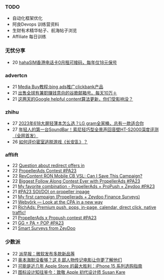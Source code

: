### TODO
-  自动化框架优化
-  阿良Devops 训练营资料
-  生财有术精华帖子、航海帖子浏览
-  Affiliate 每日训练

### 无忧分享
<!-- ruyo:START -->
-  20 [hahaSIM香港电话卡0月租可接码，每年仅18元保号](https://51.ruyo.net/18478.html)<!-- ruyo:END -->

### advertcn
<!-- advertcn:START -->
-  21 [Media Buy教程:bing ads推广clickbank产品](https://www.advertcn.com/forum.php?mod=viewthread&tid=112210)
-  21 [出售全球有兼职赚钱意向的谷歌邮箱号。每天10万＋](https://www.advertcn.com/forum.php?mod=viewthread&tid=112207)
-  21 [这两天的Google helpful content算法更新，你们受影响没？](https://www.advertcn.com/forum.php?mod=viewthread&tid=112201)<!-- advertcn:END -->

### zhihu
<!-- zhihu:START -->
-  27 [2023年618大屏轻薄本怎么选？LG gram全家桶，总有一款适合你](http://zhuanlan.zhihu.com/p/632641888?utm_campaign=rss&utm_medium=rss&utm_source=rss&utm_content=title)
-  27 [年轻人的第一台SoundBar！索尼轻巧型全景声回音壁HT-S2000深度评测（全网首发）](http://zhuanlan.zhihu.com/p/630990296?utm_campaign=rss&utm_medium=rss&utm_source=rss&utm_content=title)
-  26 [如何评价密室逃脱游戏《长安乱》？](http://www.zhihu.com/question/563950552/answer/3045961312?utm_campaign=rss&utm_medium=rss&utm_source=rss&utm_content=title)<!-- zhihu:END -->

### afflift
<!-- afflift:START -->
-  22 [Question about redirect offers in](https://afflift.com/f/threads/question-about-redirect-offers-in.11664/)
-  22 [PropellerAds Contest #PA23](https://afflift.com/f/threads/propellerads-contest-pa23.11663/)
-  22 [RevContent RON Mobile CB VSL: Can I Save This Campaign?](https://afflift.com/f/threads/revcontent-ron-mobile-cb-vsl-can-i-save-this-campaign.11587/)
-  22 [Biggest Follow Along Contest Ever with PropellerAds #PA23](https://afflift.com/f/threads/biggest-follow-along-contest-ever-with-propellerads-pa23.11543/)
-  21 [My favorite combination - PropellerAds + ProPush + Zeydoo #PA23](https://afflift.com/f/threads/my-favorite-combination-propellerads-propush-zeydoo-pa23.11586/)
-  21 [#PA23 SOI/DOI on propeller inpage](https://afflift.com/f/threads/pa23-soi-doi-on-propeller-inpage.11551/)
-  21 [My first campaign &lpar;Propellerads + Zeydoo Finance Surveys&rpar;](https://afflift.com/f/threads/my-first-campaign-propellerads-zeydoo-finance-surveys.11660/)
-  21 [Webvõrk — Look at the CPA in a new way](https://afflift.com/f/threads/webv%C3%B5rk-%E2%80%94-look-at-the-cpa-in-a-new-way.2820/)
-  21 [RichAds: Premium push, pops, in-page, calendar, direct click, native traffic!](https://afflift.com/f/threads/richads-premium-push-pops-in-page-calendar-direct-click-native-traffic.991/)
-  21 [PropellerAds x Propush contest #PA23](https://afflift.com/f/threads/propellerads-x-propush-contest-pa23.11568/)
-  21 [GG + PA + POP #PA23](https://afflift.com/f/threads/gg-pa-pop-pa23.11584/)
-  21 [Smart Surveys from ZeyDoo](https://afflift.com/f/threads/smart-surveys-from-zeydoo.10505/)<!-- afflift:END -->

### 少数派
<!-- sspai:START -->
-  22 [派早报：微软发布多款新品等](https://sspai.com/post/83137)
-  21 [奥本海默没看够？这 8 部人物传记电影让你更了解他们](https://sspai.com/post/83098)
-  21 [可能是近几年 Apple Store 的最大胜利：iPhone 15 系列选购指南](https://sspai.com/post/83113)
-  21 [图标设计知往鉴今：致敬 Apple 初代设计师 Susan Kare](https://sspai.com/post/82739)<!-- sspai:END -->
